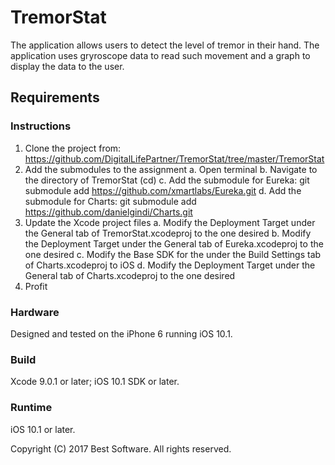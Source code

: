 # TremorStat

The application allows users to detect the level of tremor in their hand. The application uses gryroscope data to read such movement and a graph to display the data to the user.

## Requirements

### Instructions

1. Clone the project from: https://github.com/DigitalLifePartner/TremorStat/tree/master/TremorStat
2. Add the submodules to the assignment
    a. Open terminal
    b. Navigate to the directory of TremorStat (cd)
    c. Add the submodule for Eureka: git submodule add https://github.com/xmartlabs/Eureka.git
    d. Add the submodule for Charts: git submodule add https://github.com/danielgindi/Charts.git
3. Update the Xcode project files
    a. Modify the Deployment Target under the General tab of TremorStat.xcodeproj to the one desired
    b. Modify the Deployment Target under the General tab of Eureka.xcodeproj to the one desired
    c. Modify the Base SDK for the under the Build Settings tab of Charts.xcodeproj to iOS
    d. Modify the Deployment Target under the General tab of Charts.xcodeproj to the one desired
4. Profit

### Hardware

Designed and tested on the iPhone 6 running iOS 10.1.

### Build

Xcode 9.0.1 or later; iOS 10.1 SDK or later.

### Runtime

iOS 10.1 or later.


Copyright (C) 2017 Best Software. All rights reserved.
